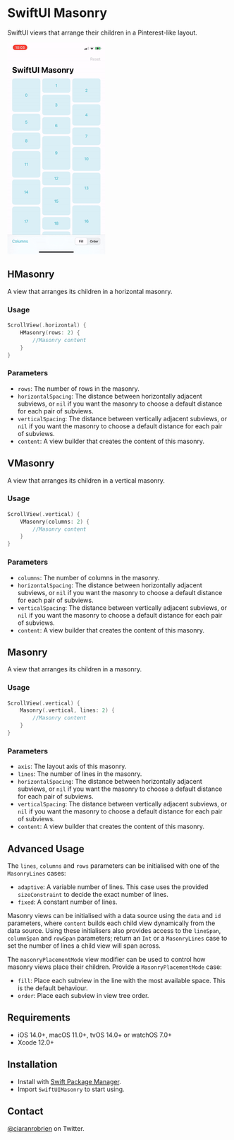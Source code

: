 # SwiftUI Masonry

SwiftUI views that arrange their children in a Pinterest-like layout.

![Demo](./Resources/Demo.gif "Demo")

## HMasonry
A view that arranges its children in a horizontal masonry.

### Usage
```swift
ScrollView(.horizontal) {
    HMasonry(rows: 2) {
        //Masonry content
    }
}
```

### Parameters
* `rows`: The number of rows in the masonry.
* `horizontalSpacing`: The distance between horizontally adjacent subviews, or `nil` if you want the masonry to choose a default distance for each pair of subviews.
* `verticalSpacing`: The distance between vertically adjacent subviews, or `nil` if you want the masonry to choose a default distance for each pair of subviews.
* `content`: A view builder that creates the content of this masonry.

## VMasonry
A view that arranges its children in a vertical masonry.

### Usage
```swift
ScrollView(.vertical) {
    VMasonry(columns: 2) {
        //Masonry content
    }
}
```

### Parameters
* `columns`: The number of columns in the masonry.
* `horizontalSpacing`: The distance between horizontally adjacent subviews, or `nil` if you want the masonry to choose a default distance for each pair of subviews.
* `verticalSpacing`: The distance between vertically adjacent subviews, or `nil` if you want the masonry to choose a default distance for each pair of subviews.
* `content`: A view builder that creates the content of this masonry.

## Masonry
A view that arranges its children in a masonry.

### Usage
```swift
ScrollView(.vertical) {
    Masonry(.vertical, lines: 2) {
        //Masonry content
    }
}
```

### Parameters
* `axis`: The layout axis of this masonry.
* `lines`: The number of lines in the masonry.
* `horizontalSpacing`: The distance between horizontally adjacent subviews, or `nil` if you want the masonry to choose a default distance for each pair of subviews.
* `verticalSpacing`: The distance between vertically adjacent subviews, or `nil` if you want the masonry to choose a default distance for each pair of subviews.
* `content`: A view builder that creates the content of this masonry.

## Advanced Usage
The `lines`, `columns` and `rows` parameters can be initialised with one of the `MasonryLines` cases:
* `adaptive`: A variable number of lines. This case uses the provided `sizeConstraint` to decide the exact number of lines.
* `fixed`: A constant number of lines.

Masonry views can be initialised with a data source using the `data` and `id` parameters, where `content` builds each child view dynamically from the data source. Using these initialisers also provides access to the `lineSpan`, `columnSpan` and `rowSpan` parameters; return an `Int` or a `MasonryLines` case to set the number of lines a child view will span across.

The `masonryPlacementMode` view modifier can be used to control how masonry views place their children. Provide a `MasonryPlacementMode` case:
* `fill`: Place each subview in the line with the most available space. This is the default behaviour.
* `order`: Place each subview in view tree order.

## Requirements

* iOS 14.0+, macOS 11.0+, tvOS 14.0+ or watchOS 7.0+
* Xcode 12.0+

## Installation

* Install with [Swift Package Manager](https://developer.apple.com/documentation/xcode/adding_package_dependencies_to_your_app).
* Import `SwiftUIMasonry` to start using.

## Contact

[@ciaranrobrien](https://twitter.com/ciaranrobrien) on Twitter.

